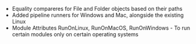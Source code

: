 *   Equality compareres for File and Folder objects based on their paths
*   Added pipeline runners for Windows and Mac, alongside the existing Linux
*   Module Attributes RunOnLinux, RunOnMacOS, RunOnWindows - To run certain modules only on certain operating systems
